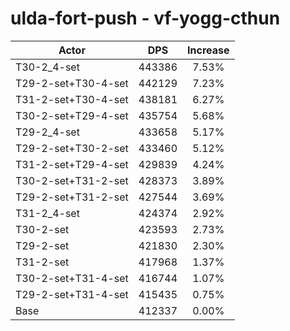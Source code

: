 # ulda-fort-push - vf-yogg-cthun
| Actor | DPS | Increase |
|---|:---:|:---:|
|T30-2_4-set|443386|7.53%|
|T29-2-set+T30-4-set|442129|7.23%|
|T31-2-set+T30-4-set|438181|6.27%|
|T30-2-set+T29-4-set|435754|5.68%|
|T29-2_4-set|433658|5.17%|
|T29-2-set+T30-2-set|433460|5.12%|
|T31-2-set+T29-4-set|429839|4.24%|
|T30-2-set+T31-2-set|428373|3.89%|
|T29-2-set+T31-2-set|427544|3.69%|
|T31-2_4-set|424374|2.92%|
|T30-2-set|423593|2.73%|
|T29-2-set|421830|2.30%|
|T31-2-set|417968|1.37%|
|T30-2-set+T31-4-set|416744|1.07%|
|T29-2-set+T31-4-set|415435|0.75%|
|Base|412337|0.00%|
